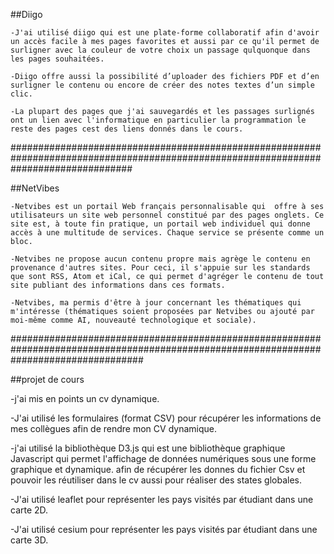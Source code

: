 ##Diigo

    -J'ai utilisé diigo qui est une plate-forme collaboratif afin d'avoir un accès facile à mes pages favorites et aussi par ce qu'il permet de surligner avec la couleur de votre choix un passage qulquonque dans les pages souhaitées.

    -Diigo offre aussi la possibilité d’uploader des fichiers PDF et d’en surligner le contenu ou encore de créer des notes textes d’un simple clic.

    -La plupart des pages que j'ai sauvegardés et les passages surlignés ont un lien avec l'informatique en particulier la programmation le reste des pages cest des liens donnés dans le cours.

######################################################################################################################################

##NetVibes

    -Netvibes est un portail Web français personnalisable qui  offre à ses utilisateurs un site web personnel constitué par des pages onglets. Ce site est, à toute fin pratique, un portail web individuel qui donne accès à une multitude de services. Chaque service se présente comme un bloc.

    -Netvibes ne propose aucun contenu propre mais agrège le contenu en provenance d'autres sites. Pour ceci, il s'appuie sur les standards que sont RSS, Atom et iCal, ce qui permet d'agréger le contenu de tout site publiant des informations dans ces formats.

    -Netvibes, ma permis d'être à jour concernant les thématiques qui m'intéresse (thématiques soient proposées par Netvibes ou ajouté par moi-même comme AI, nouveauté technologique et sociale).

########################################################################################################################################

##projet de cours

-j'ai mis en points un cv dynamique.

-J'ai utilisé les formulaires (format CSV) pour récupérer les informations de mes collègues afin de rendre mon CV dynamique.

-j'ai utilisé la bibliothèque D3.js qui est une bibliothèque graphique Javascript qui permet l'affichage de données numériques sous une forme graphique et dynamique. afin de récupérer les donnes du fichier Csv et pouvoir les réutiliser dans le cv aussi pour réaliser des states globales.

-J'ai utilisé leaflet pour représenter les pays visités par étudiant dans une carte 2D.

-J'ai utilisé cesium pour représenter les pays visités par étudiant dans une carte 3D.


